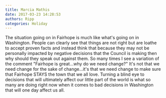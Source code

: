 ```yaml
---
title: Marcia Mathis
date: 2017-03-23 14:28:53
authors: Ripp
categories: Holiday
---
```


 The situation going on in Fairhope is much like what's going on in Washington.  People can clearly see that things are not right but are loathe to accept proven facts and instead think that because they may not be personally impacted by negative decisions that the Council is making then why should they speak out against them. So many times I see a variation of the comment "Fairhope is great...why do we need change?"  It's not that we need change for the sake of change...it's that we need change to make sure that Fairhope STAYS the town that we all love.  Turning a blind eye to decisions that will ultimately affect our little part of the world is what so many are doing right now when it comes to bad decisions in Washington that will one day affect us all.